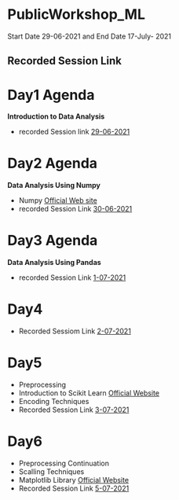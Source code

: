 # PublicWorkshop_ML
Start Date 29-06-2021 and End Date 17-July- 2021



## Recorded Session Link

# Day1 Agenda
**Introduction to Data Analysis**
- recorded Session link [29-06-2021](https://transcripts.gotomeeting.com/#/s/c471317139d0dfc04b4395f7572f69c834e67ee7243f04e932d4833dd8b05fd5)

# Day2 Agenda
**Data Analysis Using Numpy**
- Numpy [Official Web site](https://numpy.org/doc/stable/)
- recorded Session Link [30-06-2021](https://transcripts.gotomeeting.com/#/s/7a26074f5585b3fe9bc8587703d76a27e66328a2750ae2307e775d52de3f72b5)

# Day3 Agenda
**Data Analysis Using Pandas**
-  recorded Session Link [1-07-2021](https://transcripts.gotomeeting.com/#/s/1930463b04560729fcd363b2a5aadd6a5df2afa71b37c15eda33c5aa40f30031)

# Day4
- Recorded Sessiom Link [2-07-2021](https://transcripts.gotomeeting.com/#/s/0446958ea58090535e9e9e2a3c52710676c7e8c8df2042c4340a2c73b20624af)

# Day5
- Preprocessing
- Introduction to Scikit Learn [Official Website](https://scikit-learn.org/stable/)
- Encoding Techniques
- Recorded Session Link [3-07-2021](https://transcripts.gotomeeting.com/#/s/4cd893f7916c7c087b647daa99775eda381366eb0dd4ebf735772f9a8f690216)

# Day6
- Preprocessing Continuation
- Scalling Techniques
- Matplotlib Library [Official Website](https://matplotlib.org/)
- Recorded Session Link [5-07-2021](https://transcripts.gotomeeting.com/#/s/a895dde48e91a588e661913d7f374186a6e4a50b8e663017262e35e6e1372332)
